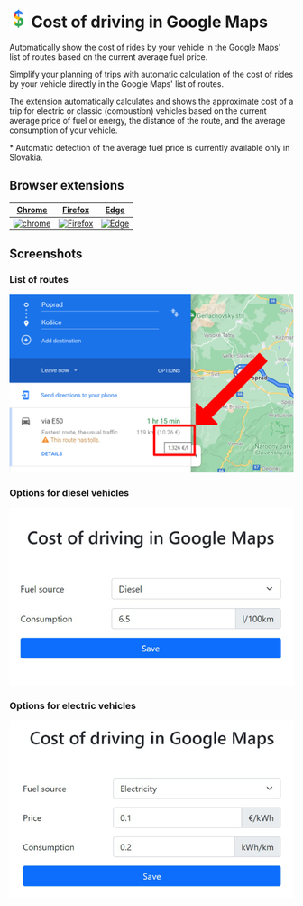 # ![Icon](icon-32.png) Cost of driving in Google Maps

Automatically show the cost of rides by your vehicle in the Google Maps' list of routes based on the current average fuel price.

Simplify your planning of trips with automatic calculation of the cost of rides by your vehicle directly in the Google Maps' list of routes.

The extension automatically calculates and shows the approximate cost of a trip for electric or classic (combustion) vehicles based on the current average price of fuel or energy, the distance of the route, and the average consumption of your vehicle.

\* Automatic detection of the average fuel price is currently available only in Slovakia.

## Browser extensions

[Chrome](https://chrome.google.com/webstore/detail/cost-of-driving-in-google/glajpeclpoeodmfofkelgedjphkdgmie) | [Firefox](https://addons.mozilla.org/en-US/firefox/addon/cost-of-driving-in-google-maps) | [Edge](https://microsoftedge.microsoft.com/addons/detail/cost-of-driving-in-google/pkaabdlnneddeecggbpfmdcjknmjeddl)
-- | -- | --
[![chrome](https://github.com/alrra/browser-logos/raw/main/src/chrome/chrome_128x128.png)](https://chrome.google.com/webstore/detail/cost-of-driving-in-google/glajpeclpoeodmfofkelgedjphkdgmie) | [![Firefox](https://github.com/alrra/browser-logos/raw/main/src/firefox/firefox_128x128.png)](https://addons.mozilla.org/en-US/firefox/addon/cost-of-driving-in-google-maps) | [![Edge](https://github.com/alrra/browser-logos/raw/main/src/edge/edge_128x128.png)](https://microsoftedge.microsoft.com/addons/detail/cost-of-driving-in-google/pkaabdlnneddeecggbpfmdcjknmjeddl)

## Screenshots

### List of routes
![Screenshot 1](screenshot-1.jpg)
### Options for diesel vehicles
![Screenshot 2](screenshot-2.jpg)
### Options for electric vehicles
![Screenshot 3](screenshot-3.jpg)